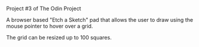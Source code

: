 Project #3 of The Odin Project

A browser based "Etch a Sketch" pad that allows the user to draw using the mouse pointer to hover over a grid.

The grid can be resized up to 100 squares.